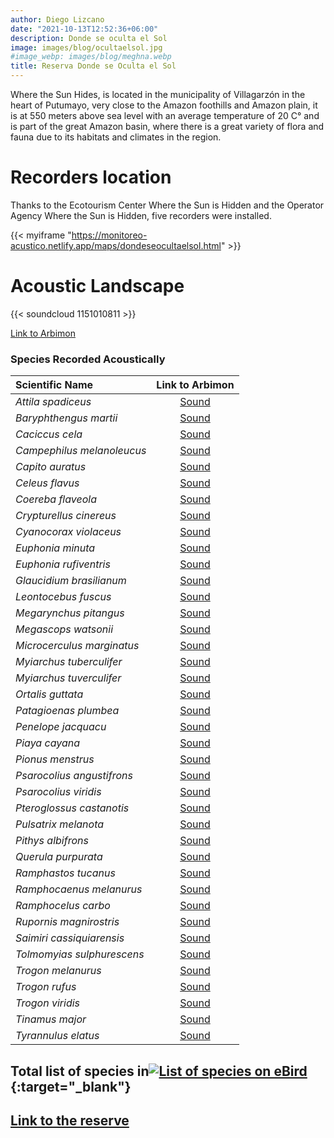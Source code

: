 ```yaml
---
author: Diego Lizcano
date: "2021-10-13T12:52:36+06:00"
description: Donde se oculta el Sol
image: images/blog/ocultaelsol.jpg
#image_webp: images/blog/meghna.webp
title: Reserva Donde se Oculta el Sol
---
```


Where the Sun Hides, is located in the municipality of Villagarzón in the heart of Putumayo, very close to the Amazon foothills and Amazon plain, it is at 550 meters above sea level with an average temperature of 20 C° and is part of the great Amazon basin, where there is a great variety of flora and fauna due to its habitats and climates in the region.


# Recorders location

Thanks to the Ecotourism Center Where the Sun is Hidden and the Operator Agency Where the Sun is Hidden, five recorders were installed.

{{< myiframe "https://monitoreo-acustico.netlify.app/maps/dondeseocultaelsol.html" >}}


# Acoustic Landscape

{{< soundcloud 1151010811 >}}

[Link to Arbimon](https://arbimon.rfcx.org/project/destinos-awake/visualizer/rec/41859735)

### Species Recorded Acoustically


|__Scientific Name__| Link to Arbimon|
| :---        |     :----:   |
|_Attila spadiceus_|	[Sound](	https://arbimon.rfcx.org/project/destinos-awake/visualizer/rec/43948634?gain=50	)|
|_Baryphthengus martii_|	[Sound](	https://arbimon.rfcx.org/project/destinos-awake/visualizer/rec/47237708?gain=15	)|
|_Caciccus cela_|	[Sound](	https://arbimon.rfcx.org/project/destinos-awake/visualizer/rec/41893354?gain=10	)|
|_Campephilus melanoleucus_|	[Sound](	https://arbimon.rfcx.org/project/destinos-awake/visualizer/rec/43948297/?gain=50	)|
|_Capito auratus_|	[Sound](	https://arbimon.rfcx.org/project/destinos-awake/visualizer/rec/43948639?gain=15	)|
|_Celeus flavus_|	[Sound](	https://arbimon.rfcx.org/project/destinos-awake/visualizer/rec/41892502?gain=20	)|
|_Coereba flaveola_|	[Sound](	https://arbimon.rfcx.org/project/destinos-awake/visualizer/rec/43948642?gain=50	)|
|_Crypturellus cinereus_|	[Sound](	https://arbimon.rfcx.org/project/destinos-awake/visualizer/rec/47273844?gain=25	)|
|_Cyanocorax violaceus_|	[Sound](	https://arbimon.rfcx.org/project/destinos-awake/visualizer/rec/47239309?gain=30	)|
|_Euphonia minuta_|	[Sound](	https://arbimon.rfcx.org/project/destinos-awake/visualizer/rec/41892459?gain=20	)|
|_Euphonia rufiventris_|	[Sound](	https://arbimon.rfcx.org/project/destinos-awake/visualizer/rec/47274892?gain=20	)|
|_Glaucidium brasilianum_|	[Sound](	https://arbimon.rfcx.org/project/destinos-awake/visualizer/rec/41893348?gain=10	)|
|_Leontocebus fuscus_|	[Sound](	https://arbimon.rfcx.org/project/destinos-awake/visualizer/rec/47237795?gain=15	)|
|_Megarynchus pitangus_|	[Sound](	https://arbimon.rfcx.org/project/destinos-awake/visualizer/rec/41893313?gain=10	)|
|_Megascops watsonii_|	[Sound](	https://arbimon.rfcx.org/project/destinos-awake/visualizer/rec/41893348?gain=10	)|
|_Microcerculus marginatus_|	[Sound](	https://arbimon.rfcx.org/project/destinos-awake/visualizer/rec/43948636?gain=30	)|
|_Myiarchus tuberculifer_|	[Sound](	https://arbimon.rfcx.org/project/destinos-awake/visualizer/rec/47274532?gain=20	)|
|_Myiarchus tuverculifer_|	[Sound](	https://arbimon.rfcx.org/project/destinos-awake/visualizer/rec/43948778?gain=30	)|
|_Ortalis guttata_|	[Sound](	https://arbimon.rfcx.org/project/destinos-awake/visualizer/rec/47237708?gain=15	)|
|_Patagioenas plumbea_|	[Sound](	https://arbimon.rfcx.org/project/destinos-awake/visualizer/rec/47586285?gain=15	)|
|_Penelope jacquacu_|	[Sound](	https://arbimon.rfcx.org/project/destinos-awake/visualizer/rec/47237971?gain=20	)|
|_Piaya cayana_|	[Sound](	https://arbimon.rfcx.org/project/destinos-awake/visualizer/rec/47588264?gain=10	)|
|_Pionus menstrus_|	[Sound](	https://arbimon.rfcx.org/project/destinos-awake/visualizer/rec/47238847?gain=25	)|
|_Psarocolius angustifrons_|	[Sound](	https://arbimon.rfcx.org/project/destinos-awake/visualizer/rec/47237826/?gain=20	)|
|_Psarocolius viridis_|	[Sound](	https://arbimon.rfcx.org/project/destinos-awake/visualizer/rec/41859061?gain=15	)|
|_Pteroglossus castanotis_|	[Sound](	https://arbimon.rfcx.org/project/destinos-awake/visualizer/rec/47239352?gain=25	)|
|_Pulsatrix melanota_|	[Sound](	https://arbimon.rfcx.org/project/destinos-awake/visualizer/rec/47237150/?gain=5	)|
|_Pithys albifrons_|	[Sound](	https://arbimon.rfcx.org/project/destinos-awake/visualizer/rec/43948625/?gain=10	)|
|_Querula purpurata_|	[Sound](	https://arbimon.rfcx.org/project/destinos-awake/visualizer/rec/41893327?gain=10	)|
|_Ramphastos tucanus_|	[Sound](	https://arbimon.rfcx.org/project/destinos-awake/visualizer/rec/43948314/?gain=20	)|
|_Ramphocaenus melanurus_|	[Sound](	https://arbimon.rfcx.org/project/destinos-awake/visualizer/rec/47237681/?gain=15	)|
|_Ramphocelus carbo_|	[Sound](	https://arbimon.rfcx.org/project/destinos-awake/visualizer/rec/43948758?gain=50	)|
|_Rupornis magnirostris_|	[Sound](	https://arbimon.rfcx.org/project/destinos-awake/visualizer/rec/43948623?gain=15	)|
|_Saimiri cassiquiarensis_|	[Sound](	https://arbimon.rfcx.org/project/destinos-awake/visualizer/rec/47274145?gain=25	)|
|_Tolmomyias sulphurescens_|	[Sound](	https://arbimon.rfcx.org/project/destinos-awake/visualizer/rec/47238710/?gain=25	)|
|_Trogon melanurus_|	[Sound](	https://arbimon.rfcx.org/project/destinos-awake/visualizer/rec/47238639/?gain=15	)|
|_Trogon rufus_|	[Sound](	https://arbimon.rfcx.org/project/destinos-awake/visualizer/rec/43948272/?gain=25	)|
|_Trogon viridis_|	[Sound](	https://arbimon.rfcx.org/project/destinos-awake/visualizer/rec/43948648/?gain=30	)|
|_Tinamus major_|	[Sound](	https://arbimon.rfcx.org/project/destinos-awake/visualizer/rec/47590173?gain=15	)|
|_Tyrannulus elatus_|	[Sound](	https://arbimon.rfcx.org/project/destinos-awake/visualizer/rec/43948297?gain=30	)|



## Total list of species in[![List of species on eBird](/images/blog/Logo_ebird.png "Donde se Oculta el sol is eBird hotspot")](https://ebird.org/hotspot/L7895345){:target="_blank"}


## [Link to the reserve](https://www.dondeseocultaelsol.co/)






